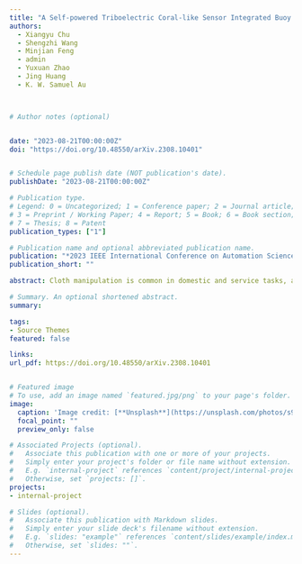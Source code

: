 ```yaml
---
title: "A Self-powered Triboelectric Coral-like Sensor Integrated Buoy for Irregular and Ultralow Frequency Ocean Wave Monitoring"
authors:
  - Xiangyu Chu
  - Shengzhi Wang
  - Minjian Feng
  - admin
  - Yuxuan Zhao
  - Jing Huang
  - K. W. Samuel Au



# Author notes (optional)


date: "2023-08-21T00:00:00Z"
doi: "https://doi.org/10.48550/arXiv.2308.10401"


# Schedule page publish date (NOT publication's date).
publishDate: "2023-08-21T00:00:00Z"

# Publication type.
# Legend: 0 = Uncategorized; 1 = Conference paper; 2 = Journal article;
# 3 = Preprint / Working Paper; 4 = Report; 5 = Book; 6 = Book section;
# 7 = Thesis; 8 = Patent
publication_types: ["1"]

# Publication name and optional abbreviated publication name.
publication: "*2023 IEEE International Conference on Automation Science and Engineering (CASE)*"
publication_short: ""

abstract: Cloth manipulation is common in domestic and service tasks, and most studies use fixed-base manipulators to manipulate objects whose sizes are relatively small with respect to the manipulators' workspace, such as towels, shirts, and rags. In contrast, manipulation of large-scale cloth, such as bed making and tablecloth spreading, poses additional challenges of reachability and manipulation control. To address them, this paper presents a novel framework to spread large-scale cloth, with a single-arm mobile manipulator that can solve the reachability issue, for an initial feasibility study. On the manipulation control side, without modeling highly deformable cloth, a vision-based manipulation control scheme is applied and based on an online-update Jacobian matrix mapping from selected feature points to the end-effector motion. To coordinate the control of the manipulator and mobile platform, Behavior Trees (BTs) are used because of their modularity. Finally, experiments are conducted, including validation of the model-free manipulation control for cloth spreading in different conditions and the large-scale cloth spreading framework. The experimental results demonstrate the large-scale cloth spreading task feasibility with a single-arm mobile manipulator and the model-free deformation controller.

# Summary. An optional shortened abstract.
summary: 

tags:
- Source Themes
featured: false

links:
url_pdf: https://doi.org/10.48550/arXiv.2308.10401


# Featured image
# To use, add an image named `featured.jpg/png` to your page's folder. 
image:
  caption: 'Image credit: [**Unsplash**](https://unsplash.com/photos/s9CC2SKySJM)'
  focal_point: ""
  preview_only: false

# Associated Projects (optional).
#   Associate this publication with one or more of your projects.
#   Simply enter your project's folder or file name without extension.
#   E.g. `internal-project` references `content/project/internal-project/index.md`.
#   Otherwise, set `projects: []`.
projects:
- internal-project

# Slides (optional).
#   Associate this publication with Markdown slides.
#   Simply enter your slide deck's filename without extension.
#   E.g. `slides: "example"` references `content/slides/example/index.md`.
#   Otherwise, set `slides: ""`.
---
```

